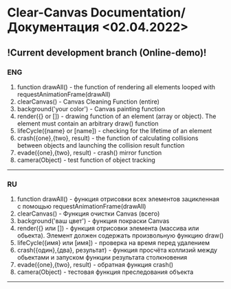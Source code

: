 # Clear-Canvas Documentation/Документация <02.04.2022>
!Current development branch (Online-demo)!
--------------------------------------------
### ENG
1. function drawAll() - the function of rendering all elements looped with requestAnimationFrame(drawAll)
2. clearCanvas() - Canvas Cleaning Function (entire)
3. background('your color') - Canvas painting function
4. render({} or []) - drawing function of an element (array or object). 
The element must contain an arbitrary draw() function
5. lifeCycle({name} or [name]) - checking for the lifetime of an element
6. crash({one},{two}, result) - the function of calculating collisions between objects and launching the collision result function
7. evade({one},{two}, result) - crash() mirror function
8. camera(Object) - test function of object tracking
--------------------------------------------
### RU
1. function drawAll() - функция отрисовки всех элементов зацикленная с помощью requestAnimationFrame(drawAll)
2. clearCanvas() - Функция очистки Canvas (всего)
3. background('ваш цвет') - функция покраски Canvas
4. render({} или []) - функция отрисовки элемента (массива или обьекта). Элемент должен содержать произвольную функцию  draw()
5. lifeCycle({имя} или [имя]) - проверка на время перед удалением
6. crash({один},{два}, результат) - функция просчёта коллизий между обьектами и запуском функции результата столкновения
7. evade({one},{two}, result) - обратная функция crash()
8. camera(Object) - тестовая функция преследования объекта
--------------------------------------------